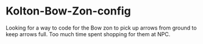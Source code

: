 # Kolton-Bow-Zon-config
Looking for a way to code for the Bow zon to pick up arrows from ground to keep arrows full. Too much time spent shopping for them at NPC.
